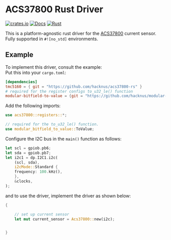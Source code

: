 # ACS37800 Rust Driver

[![crates.io](https://img.shields.io/crates/v/acs37800.svg)](https://crates.io/crates/acs37800)
[![Docs](https://docs.rs/acs37800/badge.svg)](https://docs.rs/acs37800)
[![Rust](https://github.com/hacknus/acs37800-rs/actions/workflows/rust.yml/badge.svg)](https://github.com/hacknus/acs37800-rs/actions/workflows/rust.yml)

This is a platform-agnostic rust driver for the [ACS37800](https://www.allegromicro.com/en/products/sense/current-sensor-ics/zero-to-fifty-amp-integrated-conductor-sensor-ics/acs37800) current sensor.  
Fully supported in `#![no_std]` environments.

## Example
To implement this driver, consult the example:  
Put this into your `cargo.toml`:
```toml
[dependencies]
tmc5160 = { git = "https://github.com/hacknus/acs37800-rs" }
# required for the register configs to_u32_le() function
modular-bitfield-to-value = {git = "https://github.com/hacknus/modular-bitfield-to-value"}
```
Add the following imports:
```rust
use acs37800::registers::*;

// required for the to_u32_le() function.
use modular_bitfield_to_value::ToValue;
```

Configure the I2C bus in the `main()` function as follows:
```rust
let scl = gpiob.pb6;
let sda = gpiob.pb7;
let i2c1 = dp.I2C1.i2c(
    (scl, sda),
    i2cMode::Standard {
    frequency: 100.kHz(),
    },
    &clocks,
);
```
and to use the driver, implement the driver as shown below:
```rust
{

    // set up current sensor
    let mut current_sensor = Acs37800::new(i2c);


}
```